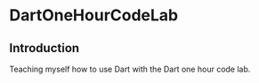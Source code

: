 DartOneHourCodeLab
==================

Introduction
------------
Teaching myself how to use Dart with the Dart one hour code lab.
